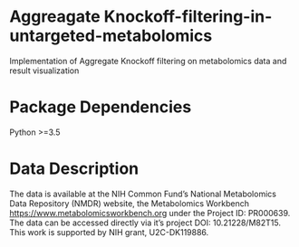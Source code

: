 # Aggreagate Knockoff-filtering-in-untargeted-metabolomics
Implementation of Aggregate Knockoff filtering on metabolomics data and result visualization
# Package Dependencies
Python >=3.5
# Data Description
The data is available at the NIH Common Fund’s National Metabolomics Data Repository (NMDR) website, the Metabolomics Workbench https://www.metabolomicsworkbench.org under the Project ID: PR000639. The data can be accessed directly via it’s project DOI: 10.21228/M82T15. This work is supported by NIH grant, U2C-DK119886.
